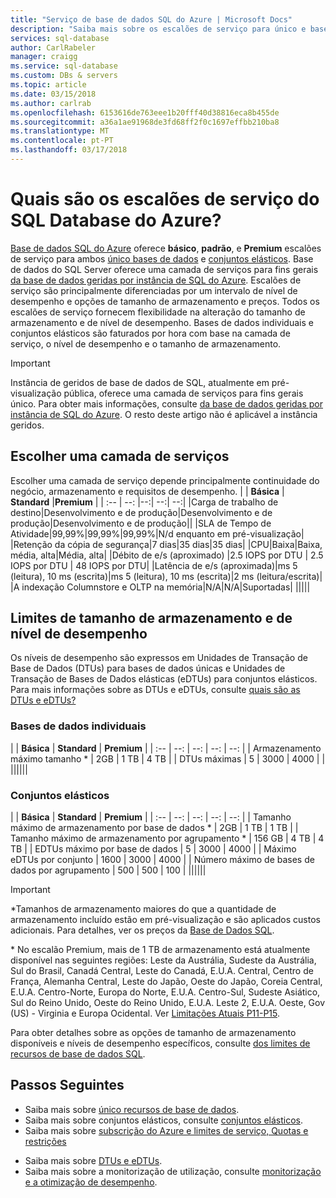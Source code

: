 ```yaml
---
title: "Serviço de base de dados SQL do Azure | Microsoft Docs"
description: "Saiba mais sobre os escalões de serviço para único e bases de dados de conjunto para fornecer os níveis de desempenho e tamanhos de armazenamento."
services: sql-database
author: CarlRabeler
manager: craigg
ms.service: sql-database
ms.custom: DBs & servers
ms.topic: article
ms.date: 03/15/2018
ms.author: carlrab
ms.openlocfilehash: 6153616de763eee1b20fff40d38816eca8b455de
ms.sourcegitcommit: a36a1ae91968de3fd68ff2f0c1697effbb210ba8
ms.translationtype: MT
ms.contentlocale: pt-PT
ms.lasthandoff: 03/17/2018
---
```

# <a name="what-are-azure-sql-database-service-tiers"></a>Quais são os escalões de serviço do SQL Database do Azure?

[Base de dados SQL do Azure](sql-database-technical-overview.md) oferece **básico**, **padrão**, e **Premium** escalões de serviço para ambos [único bases de dados](sql-database-single-database-resources.md) e [conjuntos elásticos](sql-database-elastic-pool.md). Base de dados do SQL Server oferece uma camada de serviços para fins gerais [da base de dados geridas por instância de SQL do Azure](sql-database-managed-instance.md#managed-instance-service-tier). Escalões de serviço são principalmente diferenciadas por um intervalo de nível de desempenho e opções de tamanho de armazenamento e preços.  Todos os escalões de serviço fornecem flexibilidade na alteração do tamanho de armazenamento e de nível de desempenho.  Bases de dados individuais e conjuntos elásticos são faturados por hora com base na camada de serviço, o nível de desempenho e o tamanho de armazenamento.   

> [!IMPORTANT]
> Instância de geridos de base de dados de SQL, atualmente em pré-visualização pública, oferece uma camada de serviços para fins gerais único. Para obter mais informações, consulte [da base de dados geridas por instância de SQL do Azure](sql-database-managed-instance.md). O resto deste artigo não é aplicável a instância geridos.

## <a name="choosing-a-service-tier"></a>Escolher uma camada de serviços

Escolher uma camada de serviço depende principalmente continuidade do negócio, armazenamento e requisitos de desempenho.
| | **Básica** | **Standard** |**Premium**  |
| :-- | --: |--:| --:| --:| 
|Carga de trabalho de destino|Desenvolvimento e de produção|Desenvolvimento e de produção|Desenvolvimento e de produção||
|SLA de Tempo de Atividade|99,99%|99,99%|99,99%|N/d enquanto em pré-visualização|
|Retenção da cópia de segurança|7 dias|35 dias|35 dias|
|CPU|Baixa|Baixa, média, alta|Média, alta|
|Débito de e/s (aproximado) |2.5 IOPS por DTU  | 2.5 IOPS por DTU | 48 IOPS por DTU|
|Latência de e/s (aproximada)|ms 5 (leitura), 10 ms (escrita)|ms 5 (leitura), 10 ms (escrita)|2 ms (leitura/escrita)|
|A indexação Columnstore e OLTP na memória|N/A|N/A|Suportadas|
|||||

## <a name="performance-level-and-storage-size-limits"></a>Limites de tamanho de armazenamento e de nível de desempenho

Os níveis de desempenho são expressos em Unidades de Transação de Base de Dados (DTUs) para bases de dados únicas e Unidades de Transação de Bases de Dados elásticas (eDTUs) para conjuntos elásticos. Para mais informações sobre as DTUs e eDTUs, consulte [quais são as DTUs e eDTUs?](sql-database-what-is-a-dtu.md)

### <a name="single-databases"></a>Bases de dados individuais

|  | **Básica** | **Standard** | **Premium** | 
| :-- | --: | --: | --: | --: |
| Armazenamento máximo tamanho * | 2GB | 1 TB | 4 TB  | 
| DTUs máximas | 5 | 3000 | 4000 | |
||||||

### <a name="elastic-pools"></a>Conjuntos elásticos

| | **Básica** | **Standard** | **Premium** | 
| :-- | --: | --: | --: | --: |
| Tamanho máximo de armazenamento por base de dados *  | 2GB | 1 TB | 1 TB | 
| Tamanho máximo de armazenamento por agrupamento * | 156 GB | 4 TB | 4 TB | 
| EDTUs máximo por base de dados | 5 | 3000 | 4000 | 
| Máximo eDTUs por conjunto | 1600 | 3000 | 4000 | 
| Número máximo de bases de dados por agrupamento | 500  | 500 | 100 | 
||||||

> [!IMPORTANT]
> \*Tamanhos de armazenamento maiores do que a quantidade de armazenamento incluído estão em pré-visualização e são aplicados custos adicionais. Para detalhes, ver os preços da [Base de Dados SQL](https://azure.microsoft.com/pricing/details/sql-database/). 
>
> \* No escalão Premium, mais de 1 TB de armazenamento está atualmente disponível nas seguintes regiões: Leste da Austrália, Sudeste da Austrália, Sul do Brasil, Canadá Central, Leste do Canadá, E.U.A. Central, Centro de França, Alemanha Central, Leste do Japão, Oeste do Japão, Coreia Central, E.U.A. Centro-Norte, Europa do Norte, E.U.A. Centro-Sul, Sudeste Asiático, Sul do Reino Unido, Oeste do Reino Unido, E.U.A. Leste 2, E.U.A. Oeste, Gov (US) - Virginia e Europa Ocidental. Ver [Limitações Atuais P11-P15](sql-database-resource-limits.md#single-database-limitations-of-p11-and-p15-when-the-maximum-size-greater-than-1-tb).  
> 

Para obter detalhes sobre as opções de tamanho de armazenamento disponíveis e níveis de desempenho específicos, consulte [dos limites de recursos de base de dados SQL](sql-database-resource-limits.md).


## <a name="next-steps"></a>Passos Seguintes

- Saiba mais sobre [único recursos de base de dados](sql-database-single-database-resources.md).
- Saiba mais sobre conjuntos elásticos, consulte [conjuntos elásticos](sql-database-elastic-pool.md).
- Saiba mais sobre [subscrição do Azure e limites de serviço, Quotas e restrições](../azure-subscription-service-limits.md)
* Saiba mais sobre [DTUs e eDTUs](sql-database-what-is-a-dtu.md).
* Saiba mais sobre a monitorização de utilização, consulte [monitorização e a otimização de desempenho](sql-database-troubleshoot-performance.md).

